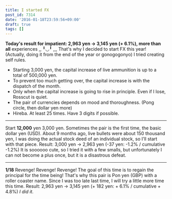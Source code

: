 ```yaml
---
title: I started FX
post_id: 7314
date: '2016-01-18T23:59:56+09:00'
draft: true
tags: []
---
```


**Today's result for impatient: 2,963 yen → 3,145 yen (+ 6.1%), more than all** experiences ,, ╹◡╹ ,,, That's why I decided to start FX this year! (Actually, doing it from the end of the year or gonogogonyo) I tried creating self rules.

*   Starting 3,000 yen, the capital increase of live ammunition is up to a total of 500,000 yen.
*   To prevent too much getting over, the capital increase is with the dispatch of the month.
*   Only when the capital increase is going to rise in principle. Even if I lose, Rosscut is quiet.
*   The pair of currencies depends on mood and thoroughness. (Pong circle, then dollar yen more)
*   Hireba. At least 25 times. Have 3 digits if possible.

* * *

Start **12,000** yen 3,000 yen. Sometimes the pair is the first time, the basic dollar yen (USD). About 9 months ago, live bullets were about 150 thousand yen, I was doing the actual stock deed of an individual stock, so I'll start with that piece. Result: 3,000 yen → 2,963 yen (-37 yen: -1.2% / cumulative -1.2%) It is soooooo cute, so I tried it with a few smalls, but unfortunately I can not become a plus once, but it is a disastrous defeat.

* * *

**1/18** Revenge! Revenge! Revenge! The goal of this time is to regain the principal for the time being! That's why this pair is Pon yen (GBP) with a roller coaster name. Since I was too late last time, I will try a little more time this time. Result: 2,963 yen → 3,145 yen (+ 182 yen: + 6.1% / cumulative + 4.8%) _I did it._
